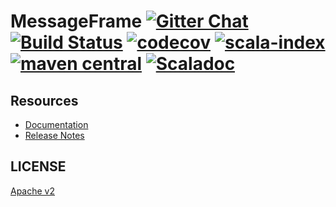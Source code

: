 # MessageFrame [![Gitter Chat][gitter-badge]][gitter-link] [![Build Status](https://travis-ci.com/wvlet/msgframe.svg?branch=master)](https://travis-ci.com/wvlet/msgframe)  [![codecov](https://codecov.io/gh/wvlet/msgframe/branch/master/graph/badge.svg)](https://codecov.io/gh/wvlet/msgframe) [![scala-index][sindex-badge]][sindex-link] [![maven central][central-badge]][central-link] [![Scaladoc](https://javadoc-badge.appspot.com/org.wvlet.msgframe/msgframe-scaladoc_2.12.svg?label=scaladoc)](https://javadoc-badge.appspot.com/org.wvlet.msgframe/msgframe-scaladoc_2.12)

[circleci-badge]: https://circleci.com/gh/wvlet/msgframe.svg?style=svg
[circleci-link]: https://circleci.com/gh/wvlet/msgframe
[gitter-badge]: https://badges.gitter.im/Join%20Chat.svg
[gitter-link]: https://gitter.im/wvlet/msgframe?utm_source=badge&utm_medium=badge&utm_campaign=pr-badge&utm_content=badge
[coverall-badge]: https://coveralls.io/repos/github/wvlet/msgframe/badge.svg?branch=master
[coverall-link]: https://coveralls.io/github/wvlet/msgframe?branch=master
[sindex-badge]: https://index.scala-lang.org/wvlet/msgframe/msgframe/latest.svg?color=orange
[sindex-link]: https://index.scala-lang.org/wvlet/msgframe
[central-badge]: https://img.shields.io/maven-central/v/org.wvlet.msgframe/msgframe_2.12.svg?label=maven%20central
[central-link]: https://search.maven.org/search?q=g:%22org.wvlet.msgframe%22%20AND%20a:%22msgframe_2.12%22

## Resources
- [Documentation](https://wvlet.org/msgframe/docs)
- [Release Notes](https://wvlet.org/msgframe/docs/release-notes.html)

## LICENSE

[Apache v2](https://github.com/wvlet/msgframe/blob/master/LICENSE)
